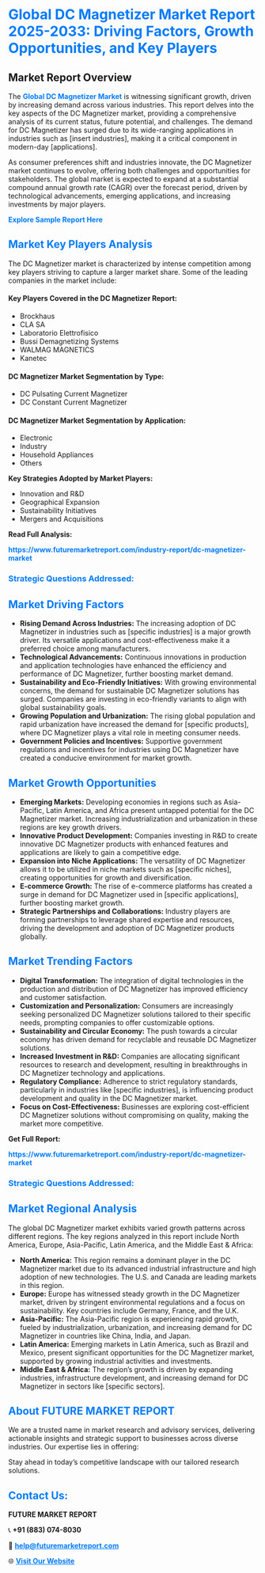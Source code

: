 <h1 style="color: #007BFF;">Global DC Magnetizer Market Report 2025-2033: Driving Factors, Growth Opportunities, and Key Players</h1>

<section id="overview">
<h2>Market Report Overview</h2>
<p>The <a href="https://www.futuremarketreport.com/industry-report/dc-magnetizer-market" style="color: #007BFF; text-decoration: none;"><strong>Global DC Magnetizer Market</strong></a> is witnessing significant growth, driven by increasing demand across various industries. This report delves into the key aspects of the DC Magnetizer market, providing a comprehensive analysis of its current status, future potential, and challenges. The demand for DC Magnetizer has surged due to its wide-ranging applications in industries such as [insert industries], making it a critical component in modern-day [applications].</p>
<p>As consumer preferences shift and industries innovate, the DC Magnetizer market continues to evolve, offering both challenges and opportunities for stakeholders. The global market is expected to expand at a substantial compound annual growth rate (CAGR) over the forecast period, driven by technological advancements, emerging applications, and increasing investments by major players.</p>
</section>

<section id="overview">
<p><a href="https://www.futuremarketreport.com/request-sample/reportId=85485" style="color: #007BFF; text-decoration: none;"><strong>Explore Sample Report Here</strong></a></p>
</section>

<section id="key-players">
<h2 style="color: #007BFF;">Market Key Players Analysis</h2>
<p>The DC Magnetizer market is characterized by intense competition among key players striving to capture a larger market share. Some of the leading companies in the market include:</p>
<h4>Key Players Covered in the DC Magnetizer Report:</h4>
<ul><li>Brockhaus</li><li>CLA SA</li><li>Laboratorio Elettrofisico</li><li>Bussi Demagnetizing Systems</li><li>WALMAG MAGNETICS</li><li>Kanetec</li></ul>
<h4>DC Magnetizer Market Segmentation by Type:</h4>
<ul><li>DC Pulsating Current Magnetizer</li><li>DC Constant Current Magnetizer</li></ul>

<h4>DC Magnetizer Market Segmentation by Application:</h4>
<ul><li>Electronic</li><li>Industry</li><li>Household Appliances</li><li>Others</li></ul>
<p><strong>Key Strategies Adopted by Market Players:</strong></p>
<ul>
<li>Innovation and R&D</li>
<li>Geographical Expansion</li>
<li>Sustainability Initiatives</li>
<li>Mergers and Acquisitions</li>
</ul>
</section>

<section>
<p><strong>Read Full Analysis: </strong></p><a href="https://www.futuremarketreport.com/industry-report/dc-magnetizer-market" style="color: #007BFF; text-decoration: none;"><strong>https://www.futuremarketreport.com/industry-report/dc-magnetizer-market</strong></a>
<h3 style="color: #007BFF;">Strategic Questions Addressed:</h3>
</section>

<section id="driving-factors">
<h2 style="color: #007BFF;">Market Driving Factors</h2>
<ul>
<li><strong>Rising Demand Across Industries:</strong> The increasing adoption of DC Magnetizer in industries such as [specific industries] is a major growth driver. Its versatile applications and cost-effectiveness make it a preferred choice among manufacturers.</li>
<li><strong>Technological Advancements:</strong> Continuous innovations in production and application technologies have enhanced the efficiency and performance of DC Magnetizer, further boosting market demand.</li>
<li><strong>Sustainability and Eco-Friendly Initiatives:</strong> With growing environmental concerns, the demand for sustainable DC Magnetizer solutions has surged. Companies are investing in eco-friendly variants to align with global sustainability goals.</li>
<li><strong>Growing Population and Urbanization:</strong> The rising global population and rapid urbanization have increased the demand for [specific products], where DC Magnetizer plays a vital role in meeting consumer needs.</li>
<li><strong>Government Policies and Incentives:</strong> Supportive government regulations and incentives for industries using DC Magnetizer have created a conducive environment for market growth.</li>
</ul>
</section>

<section id="growth-opportunities">
<h2 style="color: #007BFF;">Market Growth Opportunities</h2>
<ul>
<li><strong>Emerging Markets:</strong> Developing economies in regions such as Asia-Pacific, Latin America, and Africa present untapped potential for the DC Magnetizer market. Increasing industrialization and urbanization in these regions are key growth drivers.</li>
<li><strong>Innovative Product Development:</strong> Companies investing in R&D to create innovative DC Magnetizer products with enhanced features and applications are likely to gain a competitive edge.</li>
<li><strong>Expansion into Niche Applications:</strong> The versatility of DC Magnetizer allows it to be utilized in niche markets such as [specific niches], creating opportunities for growth and diversification.</li>
<li><strong>E-commerce Growth:</strong> The rise of e-commerce platforms has created a surge in demand for DC Magnetizer used in [specific applications], further boosting market growth.</li>
<li><strong>Strategic Partnerships and Collaborations:</strong> Industry players are forming partnerships to leverage shared expertise and resources, driving the development and adoption of DC Magnetizer products globally.</li>
</ul>
</section>

<section id="trending-factors">
<h2 style="color: #007BFF;">Market Trending Factors</h2>
<ul>
<li><strong>Digital Transformation:</strong> The integration of digital technologies in the production and distribution of DC Magnetizer has improved efficiency and customer satisfaction.</li>
<li><strong>Customization and Personalization:</strong> Consumers are increasingly seeking personalized DC Magnetizer solutions tailored to their specific needs, prompting companies to offer customizable options.</li>
<li><strong>Sustainability and Circular Economy:</strong> The push towards a circular economy has driven demand for recyclable and reusable DC Magnetizer solutions.</li>
<li><strong>Increased Investment in R&D:</strong> Companies are allocating significant resources to research and development, resulting in breakthroughs in DC Magnetizer technology and applications.</li>
<li><strong>Regulatory Compliance:</strong> Adherence to strict regulatory standards, particularly in industries like [specific industries], is influencing product development and quality in the DC Magnetizer market.</li>
<li><strong>Focus on Cost-Effectiveness:</strong> Businesses are exploring cost-efficient DC Magnetizer solutions without compromising on quality, making the market more competitive.</li>
</ul>
</section>

<section>
<p><strong>Get Full Report: </strong></p><a href="https://www.futuremarketreport.com/industry-report/dc-magnetizer-market" style="color: #007BFF; text-decoration: none;"><strong>https://www.futuremarketreport.com/industry-report/dc-magnetizer-market</strong></a>
<h3 style="color: #007BFF;">Strategic Questions Addressed:</h3>
</section>


<section id="regional-analysis">
<h2 style="color: #007BFF;">Market Regional Analysis</h2>
<p>The global DC Magnetizer market exhibits varied growth patterns across different regions. The key regions analyzed in this report include North America, Europe, Asia-Pacific, Latin America, and the Middle East & Africa:</p>
<ul>
<li><strong>North America:</strong> This region remains a dominant player in the DC Magnetizer market due to its advanced industrial infrastructure and high adoption of new technologies. The U.S. and Canada are leading markets in this region.</li>
<li><strong>Europe:</strong> Europe has witnessed steady growth in the DC Magnetizer market, driven by stringent environmental regulations and a focus on sustainability. Key countries include Germany, France, and the U.K.</li>
<li><strong>Asia-Pacific:</strong> The Asia-Pacific region is experiencing rapid growth, fueled by industrialization, urbanization, and increasing demand for DC Magnetizer in countries like China, India, and Japan.</li>
<li><strong>Latin America:</strong> Emerging markets in Latin America, such as Brazil and Mexico, present significant opportunities for the DC Magnetizer market, supported by growing industrial activities and investments.</li>
<li><strong>Middle East & Africa:</strong> The region’s growth is driven by expanding industries, infrastructure development, and increasing demand for DC Magnetizer in sectors like [specific sectors].</li>
</ul>
</section>

<footer>
<h2 style="color: #007BFF;">About FUTURE MARKET REPORT</h2>
<p>We are a trusted name in market research and advisory services, delivering actionable insights and strategic support to businesses across diverse industries. Our expertise lies in offering:</p>

<p>Stay ahead in today’s competitive landscape with our tailored research solutions.</p>

<h2 style="color: #007BFF;">Contact Us:</h2>
<p><strong>FUTURE MARKET REPORT</strong></p>
<p>📞 <strong>+91 (883) 074-8030</strong></p>
<p>📧 <strong><a href="mailto:help@futuremarketreport.com" style="color: #007BFF;">help@futuremarketreport.com</a></strong></p>
<p>🌐 <strong><a href="https://www.futuremarketreport.com/" style="color: #007BFF;">Visit Our Website</a></strong></p>
</footer>